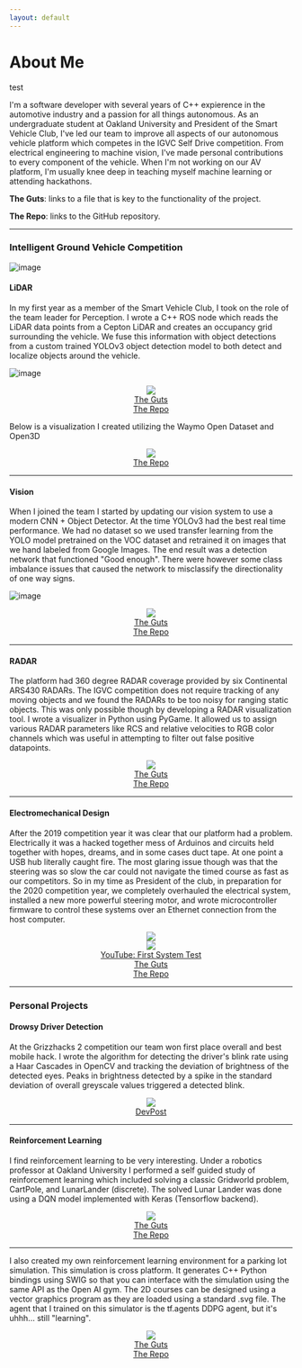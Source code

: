 ```yaml
---
layout: default
---
```


# About Me

test

I'm a software developer with several years of C++ expierence in the automotive industry and a passion for all things autonomous. As an undergraduate student at Oakland University and President of the Smart Vehicle Club, I've led our team to improve all aspects of our autonomous vehicle platform which competes in the IGVC Self Drive competition. From electrical engineering to machine vision, I've made personal contributions to every component of the vehicle. When I'm not working on our AV platform, I'm usually knee deep in teaching myself machine learning or attending hackathons. 

**The Guts**: links to a file that is key to the functionality of the project.

**The Repo**: links to the GitHub repository.

---

### Intelligent Ground Vehicle Competition

![image](/assets/images/gem.jpg)


#### LiDAR

In my first year as a member of the Smart Vehicle Club, I took on the role of the team leader for Perception. I wrote a C++ ROS node which reads the LiDAR data points from a Cepton LiDAR and creates an occupancy grid surrounding the vehicle. We fuse this information with object detections from a custom trained YOLOv3 object detection model to both detect and localize objects around the vehicle.

![image](/assets/images/lidar_on_roof.jpg)

<p align="center">
	<img src="/assets/images/lidar_road.gif">
<br>
	<a href="https://github.com/oaklandsmartvehicles/ou_self_drive_ros/blob/master/perception/src/PointMap.cpp">The Guts</a>
<br>
	<a href="https://github.com/oaklandsmartvehicles/ou_self_drive_ros/">The Repo</a>
<br>
</p>

Below is a visualization I created utilizing the Waymo Open Dataset and Open3D

<p align="center">
	<img src="/assets/images/waymo_lidar.gif">
<br>
	<a href="https://github.com/John-Brooks/WaymoOpenDatasetLiDARViz/">The Repo</a>
<br>
</p>

---

#### Vision

When I joined the team I started by updating our vision system to use a modern CNN + Object Detector. At the time YOLOv3 had the best real time performance. We had no dataset so we used transfer learning from the YOLO model pretrained on the VOC dataset and retrained it on images that we hand labeled from Google Images. The end result was a detection network that functioned "Good enough". There were however some class imbalance issues that caused the network to misclassify the directionality of one way signs.

![image](/assets/images/labeling.png)

<p align="center">
	<img src="/assets/images/LiDAR.gif">
<br>
	<a href="https://github.com/oaklandsmartvehicles/ou_self_drive_ros/blob/master/yolo/src/YOLO.cpp">The Guts</a>
<br>
	<a href="https://github.com/oaklandsmartvehicles/ou_self_drive_ros/tree/master/yolo">The Repo</a>
<br>
</p>

---

#### RADAR

The platform had 360 degree RADAR coverage provided by six Continental ARS430 RADARs. The IGVC competition does not require tracking of any moving objects and we found the RADARs to be too noisy for ranging static objects. This was only possible though by developing a RADAR visualization tool. I wrote a visualizer in Python using PyGame. It allowed us to assign various RADAR parameters like RCS and relative velocities to RGB color channels which was useful in attempting to filter out false positive datapoints.

<p align="center">
	<img src="/assets/images/RADAR.gif">
<br>
	<a href="https://github.com/oaklandsmartvehicles/ou_self_drive_ros/blob/add-RADAR/radar/visualize/main.py">The Guts</a>
<br>
	<a href="https://github.com/oaklandsmartvehicles/ou_self_drive_ros/tree/add-RADAR/radar/visualize">The Repo</a>
<br>
</p>

---

#### Electromechanical Design

After the 2019 competition year it was clear that our platform had a problem. Electrically it was a hacked together mess of Arduinos and circuits held together with hopes, dreams, and in some cases duct tape. At one point a USB hub literally caught fire. The most glaring issue though was that the steering was so slow the car could not navigate the timed course as fast as our competitors. So in my time as President of the club, in preparation for the 2020 competition year, we completely overhauled the electrical system, installed a new more powerful steering motor, and wrote microcontroller firmware to control these systems over an Ethernet connection from the host computer.

<p align="center">
	<img src="/assets/images/circuit.png">
<br>
	<img src="/assets/images/drive_by_wire_test.gif">
<br>	
	<a href="https://www.youtube.com/watch?v=7-SMA4yzBNs">YouTube: First System Test</a>
<br>
	<a href="https://github.com/oaklandsmartvehicles/DriveByWireECU/blob/master/DriveByWireECU/DriveByWireIO.c">The Guts</a>
<br>
	<a href="https://github.com/oaklandsmartvehicles/DriveByWireECU/tree/master/DriveByWireECU">The Repo</a>
<br>
</p>


---

### Personal Projects

#### Drowsy Driver Detection

At the Grizzhacks 2 competition our team won first place overall and best mobile hack. I wrote the algorithm for detecting the driver's blink rate using a Haar Cascades in OpenCV and tracking the deviation of brightness of the detected eyes. Peaks in brightness detected by a spike in the standard deviation of overall greyscale values triggered a detected blink.

<p align="center">
	<img src="/assets/images/daydream.jpg">
<br>
	<a href="https://devpost.com/software/daydream-detector-aka-anti-sleep-5000">DevPost</a>
</p>

---

#### Reinforcement Learning

I find reinforcement learning to be very interesting. Under a robotics professor at Oakland University I performed a self guided study of reinforcement learning which included solving a classic Gridworld problem, CartPole, and LunarLander (discrete). The solved Lunar Lander was done using a DQN model implemented with Keras (Tensorflow backend).

<p align="center">
	<img src="/assets/images/lunar_lander.gif">
<br>
	<a href="https://github.com/John-Brooks/ReinforcementLearning/blob/master/LunarLander/tfmodel.py">The Guts</a>
<br>
	<a href="https://github.com/John-Brooks/ReinforcementLearning/tree/master/LunarLander">The Repo</a>
<br>
</p>

---

I also created my own reinforcement learning environment for a parking lot simulation. This simulation is cross platform. It generates C++ Python bindings using SWIG so that you can interface with the simulation using the same API as the Open AI gym. The 2D courses can be designed using a vector graphics program as they are loaded using a standard .svg file. The agent that I trained on this simulator is the tf.agents DDPG agent, but it's uhhh... still "learning".

<p align="center">
	<img src="/assets/images/scared_car.gif">
<br>
	<a href="https://github.com/John-Brooks/IGVC-Gem-Simulator/blob/master/src/Vehicle.cpp">The Guts</a>
<br>
	<a href="https://github.com/John-Brooks/IGVC-Gem-Simulator">The Repo</a>
<br>
</p>

 

